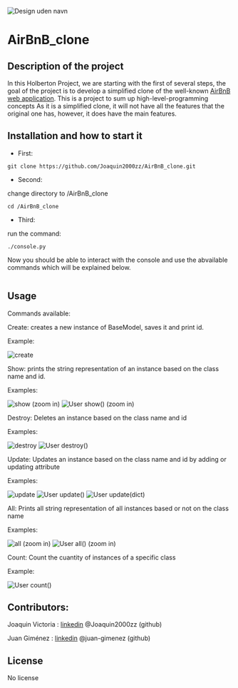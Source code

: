 ![Design uden navn](https://user-images.githubusercontent.com/85518777/156896568-3ef685cc-3206-4dc1-a453-b6494fa48b7b.png)
# AirBnB_clone



## Description of the project
In this Holberton Project, we are starting with the first of several steps, the goal of the project is to develop a simplified clone of the well-known [AirBnB web application](https://www.airbnb.com/). This is a project to sum up  high-level-programming concepts
As it is a simplified clone, it will not have all the features that the original one has, however, it does have the main features.

## Installation and how to start it

- First: 
```
git clone https://github.com/Joaquin2000zz/AirBnB_clone.git
```

- Second: 

change directory to /AirBnB_clone
```
cd /AirBnB_clone
```


- Third: 

run the command:
```
./console.py
```
Now you should be able to interact with the console and use the abvailable commands which will be explained below.

```bash

```

## Usage

Commands available: 

Create: creates a new instance of BaseModel, saves it and print id.

Example:

![create](https://user-images.githubusercontent.com/85518777/156899714-3c0f03e5-bb62-4396-b4d0-a23894227ca3.png)


Show: prints the string representation of an instance based on the class name and id.

Examples:

![show](https://user-images.githubusercontent.com/85518777/156899731-12b04cde-156e-47b1-a853-7285679f8cdf.png)
(zoom in)
![User show()](https://user-images.githubusercontent.com/91090043/156929922-1c2a2106-0666-407f-830e-277210425cca.png)
(zoom in)

Destroy: Deletes an instance based on the class name and id

Examples:

![destroy](https://user-images.githubusercontent.com/85518777/156899739-35e63413-c14d-4dfb-aa69-ab7a573ac495.png)
![User destroy()](https://user-images.githubusercontent.com/91090043/156930046-225d866b-5ce7-4343-9b85-67352919f9e4.png)

Update: Updates an instance based on the class name and id by adding or updating attribute

Examples:

![update](https://user-images.githubusercontent.com/85518777/156900053-7726fc86-36a2-48f4-91f6-06ec130ceaa4.png)
![User update()](https://user-images.githubusercontent.com/91090043/156929193-0a6bbd25-983b-447d-b63a-70ede4e074dd.png)
![User update(dict)](https://user-images.githubusercontent.com/91090043/156929256-51b336ce-3f3a-4336-9a60-afa875d8f5f5.png)


All: Prints all string representation of all instances based or not on the class name

Examples:

![all](https://user-images.githubusercontent.com/85518777/156899750-1089e76e-d863-4cb7-982c-7efd1a73f85d.png)
(zoom in)
![User all()](https://user-images.githubusercontent.com/91090043/156928881-d4925e70-9ec5-4ffe-88e3-314dbeb9f92d.png)
(zoom in)


Count: Count the cuantity of instances of a specific class

Example:

![User count()](https://user-images.githubusercontent.com/91090043/156929804-fe31f0f5-9ab4-487f-a7c5-df3c99bdf06a.png)

## Contributors:
Joaquin Victoria : [linkedin](https://www.linkedin.com/in/joaquin-victoria-delgado-31a53a222/) @Joaquin2000zz (github)

Juan Giménez : [linkedin](https://www.linkedin.com/in/juan-valentin-gimenez-denis-381b01214/) @juan-gimenez (github)

## License
No license
